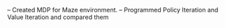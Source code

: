 – Created MDP for Maze environment.
– Programmed Policy Iteration and Value Iteration and compared them

